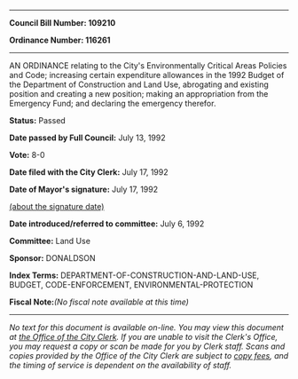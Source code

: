 

********

**Council Bill Number: 109210**
   
**Ordinance Number: 116261**
********

 AN ORDINANCE relating to the City's Environmentally Critical Areas Policies and Code; increasing certain expenditure allowances in the 1992 Budget of the Department of Construction and Land Use, abrogating and existing position and creating a new position; making an appropriation from the Emergency Fund; and declaring the emergency therefor.

**Status:** Passed
   
**Date passed by Full Council:** July 13, 1992
   
**Vote:** 8-0
   
**Date filed with the City Clerk:** July 17, 1992
   
**Date of Mayor's signature:** July 17, 1992
   
[(about the signature date)](/~public/approvaldate.htm)
   
   
   
**Date introduced/referred to committee:** July 6, 1992
   
**Committee:** Land Use
   
**Sponsor:** DONALDSON
   
   
**Index Terms:** DEPARTMENT-OF-CONSTRUCTION-AND-LAND-USE, BUDGET, CODE-ENFORCEMENT, ENVIRONMENTAL-PROTECTION

**Fiscal Note:**_(No fiscal note available at this time)_
********

_No text for this document is available on-line. You may view this document at [the Office of the City Clerk](http://www.seattle.gov/leg/clerk/contactUs.htm). If you are unable to visit the Clerk's Office, you may request a copy or scan be made for you by Clerk staff. Scans and copies provided by the Office of the City Clerk are subject to [copy fees](http://clerk.seattle.gov/~public/clerkfees.htm), and the timing of service is dependent on the availability of staff._


